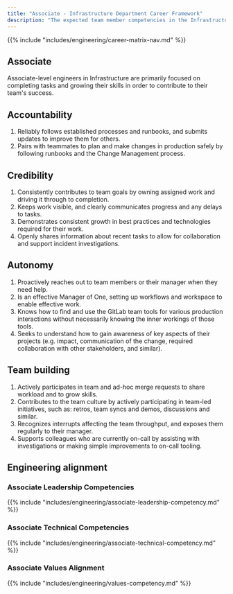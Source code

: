```yaml
---
title: "Associate - Infrastructure Department Career Framework"
description: "The expected team member competencies in the Infrastructure department at GitLab for the Associate job level."
---
```


{{% include "includes/engineering/career-matrix-nav.md" %}}

## Associate

Associate-level engineers in Infrastructure are primarily focused on completing tasks and growing their skills in order to contribute to their team's success.

## Accountability

1. Reliably follows established processes and runbooks, and submits updates to improve them for others.
1. Pairs with teammates to plan and make changes in production safely by following runbooks and the Change Management process.

## Credibility

1. Consistently contributes to team goals by owning assigned work and driving it through to completion.
1. Keeps work visible, and clearly communicates progress and any delays to tasks.
1. Demonstrates consistent growth in best practices and technologies required for their work.
1. Openly shares information about recent tasks to allow for collaboration and support incident investigations.

## Autonomy

1. Proactively reaches out to team members or their manager when they need help.
1. Is an effective Manager of One, setting up workflows and workspace to enable effective work.
1. Knows how to find and use the GitLab team tools for various production interactions without necessarily knowing the inner workings of those tools.
1. Seeks to understand how to gain awareness of key aspects of their projects (e.g. impact, communication of the change, required collaboration with other stakeholders, and similar).

## Team building

1. Actively participates in team and ad-hoc merge requests to share workload and to grow skills.
1. Contributes to the team culture by actively participating in team-led initiatives, such as: retros, team syncs and demos, discussions and similar.
1. Recognizes interrupts affecting the team throughput, and exposes them regularly to their manager.
1. Supports colleagues who are currently on-call by assisting with investigations or making simple improvements to on-call tooling.
 
## Engineering alignment

### Associate Leadership Competencies

{{% include "includes/engineering/associate-leadership-competency.md" %}}
  
### Associate Technical Competencies

{{% include "includes/engineering/associate-technical-competency.md" %}}

### Associate Values Alignment

{{% include "includes/engineering/values-competency.md" %}}
